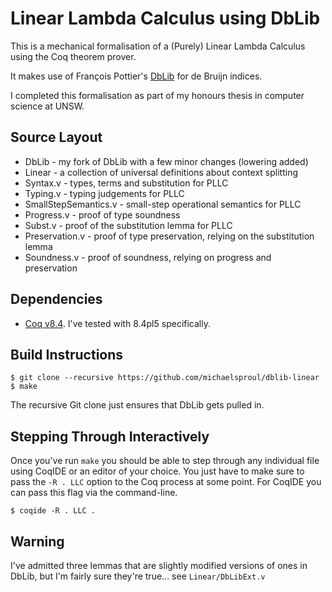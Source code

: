 Linear Lambda Calculus using DbLib
====

This is a mechanical formalisation of a (Purely) Linear Lambda Calculus using the Coq theorem prover.

It makes use of François Pottier's [DbLib][dblib] for de Bruijn indices.

I completed this formalisation as part of my honours thesis in computer science at UNSW.

## Source Layout

+ DbLib - my fork of DbLib with a few minor changes (lowering added)
+ Linear - a collection of universal definitions about context splitting
+ Syntax.v - types, terms and substitution for PLLC
+ Typing.v - typing judgements for PLLC
+ SmallStepSemantics.v - small-step operational semantics for PLLC
+ Progress.v - proof of type soundness
+ Subst.v - proof of the substitution lemma for PLLC
+ Preservation.v - proof of type preservation, relying on the substitution lemma
+ Soundness.v - proof of soundness, relying on progress and preservation

## Dependencies

* [Coq v8.4][coq-84]. I've tested with 8.4pl5 specifically.

## Build Instructions

```
$ git clone --recursive https://github.com/michaelsproul/dblib-linear
$ make
```

The recursive Git clone just ensures that DbLib gets pulled in.

## Stepping Through Interactively

Once you've run `make` you should be able to step through any individual file using CoqIDE or
an editor of your choice. You just have to make sure to pass the `-R . LLC` option to the Coq
process at some point. For CoqIDE you can pass this flag via the command-line.

```
$ coqide -R . LLC .
```

## Warning

I've admitted three lemmas that are slightly modified versions of ones in DbLib,
but I'm fairly sure they're true... see `Linear/DbLibExt.v`

[dblib]: https://github.com/fpottier/dblib
[coq-84]: https://coq.inria.fr/coq-84
